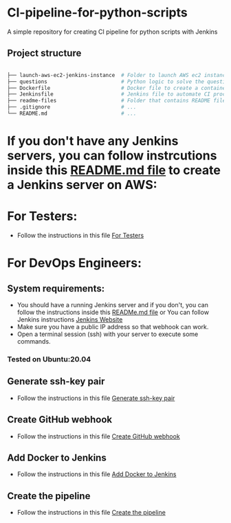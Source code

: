 # CI-pipeline-for-python-scripts
A simple repository for creating CI pipeline for python scripts with Jenkins

## Project structure
```sh

├── launch-aws-ec2-jenkins-instance  # Folder to launch AWS ec2 instance for Jenkins (contains a README.md file)
├── questions                        # Python logic to solve the questions
├── Dockerfile                       # Docker file to create a container for python
├── Jenkinsfile                      # Jenkins file to automate CI process
├── readme-files                     # Folder that contains README file with some instructions
├── .gitignore                       # ...
└── README.md                        # ...
```

# If you don't have any Jenkins servers, you can follow instrcutions inside this [README.md file](launch-aws-ec2-jenkins-instance/README.md) to create a Jenkins server on AWS:




# For Testers:
- Follow the instructions in this file [For Testers](./readme-files/for-tester.md)



# For DevOps Engineers:

## System requirements:
- You should have a running Jenkins server and if you don't, you can follow the instructions inside this  [READMe.md file](launch-aws-ec2-jenkins-instance/README.md) or You can follow Jenkins instructions [Jenkins Website](https://www.jenkins.io/doc/book/installing/)
- Make sure you have a public IP address so that webhook can work.
- Open a terminal session (ssh) with your server to execute some commands.

###  Tested on Ubuntu:20.04


## Generate ssh-key pair
- Follow the instructions in this file [Generate ssh-key pair](./readme-files/generate-ssh-key-pair.md)

## Create GitHub webhook
- Follow the instructions in this file [Create GitHub webhook](./readme-files/create-GitHub-webhook.md)

## Add Docker to Jenkins
- Follow the instructions in this file [Add Docker to Jenkins](./readme-files/add-Docker-to-Jenkins.md)

## Create the pipeline
- Follow the instructions in this file [Create the pipeline](./readme-files/create-the-pipeline.md)
